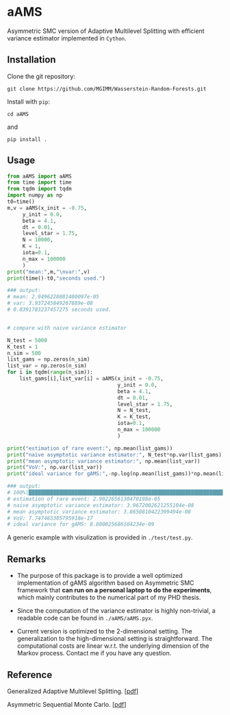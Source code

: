 # aAMS

Asymmetric SMC version of Adaptive Multilevel Splitting with efficient variance estimator implemented in `Cython`.

## Installation

Clone the git repository:
```
git clone https://github.com/MGIMM/Wasserstein-Random-Forests.git
```
Install with `pip`:

```
cd aAMS
```
and
```
pip install .
```

## Usage


```python
from aAMS import aAMS
from time import time
from tqdm import tqdm
import numpy as np
t0=time()
m,v = aAMS(x_init = -0.75,
     y_init = 0.0,
     beta = 4.1,
     dt = 0.01,
     level_star = 1.75,
     N = 10000,       
     K = 1,
     iota=0.1,
     n_max = 100000
     )
print("mean:",m,"\nvar:",v)
print(time()-t0,"seconds used.")

### output:
# mean: 2.9496228881400097e-05 
# var: 3.937245849267889e-08
# 0.8391783237457275 seconds used.


# compare with naive variance estimator

N_test = 5000
K_test = 1
n_sim = 500
list_gams = np.zeros(n_sim) 
list_var = np.zeros(n_sim) 
for i in tqdm(range(n_sim)):
    list_gams[i],list_var[i] = aAMS(x_init = -0.75,
                                    y_init = 0.0,
                                    beta = 4.1,
                                    dt = 0.01,
                                    level_star = 1.75,
                                    N = N_test,       
                                    K = K_test,
                                    iota=0.1,
                                    n_max = 100000
                                    )

print("estimation of rare event:", np.mean(list_gams))
print("naive asymptotic variance estimator:", N_test*np.var(list_gams))
print("mean asymptotic variance estimator:", np.mean(list_var))
print("VoV:", np.var(list_var))
print("ideal variance for gAMS:",-np.log(np.mean(list_gams))*np.mean(list_gams)**2)

### output:
# 100%|██████████████████████████████████████████████████████████████████| 500/500 [03:23<00:00,  2.45it/s]
# estimation of rare event: 2.9022656130470198e-05
# naive asymptotic variance estimator: 3.9672002621255104e-08
# mean asymptotic variance estimator: 3.8650810422399494e-08
# VoV: 7.747465305795918e-17
# ideal variance for gAMS: 8.800025686164234e-09


```

A generic example with visulization is provided in `./test/test.py`.

## Remarks

* The purpose of this package is to provide a well optimized implementation of
  gAMS algorithm based on Asymmetric SMC framework that **can run on a personal laptop to do the experiments**, which mainly contributes to the numerical part of my PHD thesis. 

* Since the computation of
  the variance estimator is highly non-trivial, a readable code can be found in `./aAMS/aAMS.pyx`.

* Current version is optimized to the 2-dimensional setting. The generalization
  to the high-dimensional setting is straightforward. The computational costs
  are linear w.r.t. the underlying dimension of the Markov process. Contact me
  if you have any question.



## Reference

Generalized Adaptive Multilevel Splitting. \[[pdf](https://arxiv.org/pdf/1505.02674.pdf)\]

Asymmetric Sequential Monte Carlo. \[[pdf](https://mgimm.github.io/doc/du19.pdf)\]



